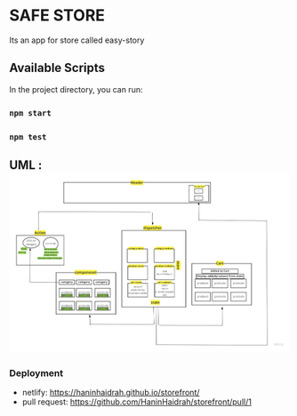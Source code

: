 # SAFE STORE

Its an app for store called easy-story
## Available Scripts

In the project directory, you can run:

### `npm start`


### `npm test`


## UML : ![img](uml.jpg)


### Deployment
- netlify:  https://haninhaidrah.github.io/storefront/  
- pull request: https://github.com/HaninHaidrah/storefront/pull/1 



